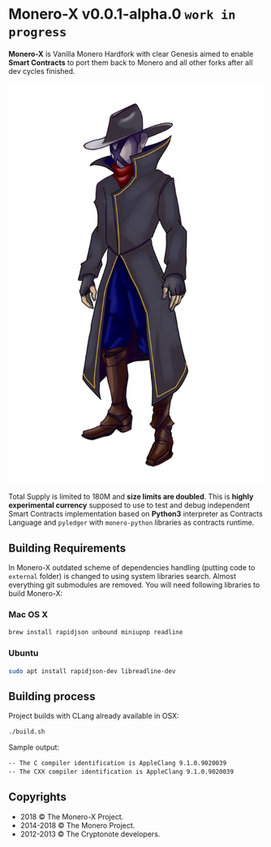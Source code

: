 # Monero-X v0.0.1-alpha.0 `work in progress`

**Monero-X** is Vanilla Monero Hardfork with clear Genesis aimed to enable **Smart Contracts** to port them back to Monero and all other forks after all dev cycles finished.

![mr. X](./mrx.png)

Total Supply is limited to 180M and **size limits are doubled**. This is **highly experimental currency** supposed to use to test and debug independent Smart Contracts implementation based on **Python3** interpreter as Contracts Language and `pyledger` with `monero-python` libraries as contracts runtime.

## Building Requirements

In Monero-X outdated scheme of dependencies handling (putting code to `external` folder) is changed to using system
libraries search. Almost everything git submodules are removed. You will need following libraries to build Monero-X:

### Mac OS X

```bash
brew install rapidjson unbound miniupnp readline
```

### Ubuntu

```bash
sudo apt install rapidjson-dev libreadline-dev
```

## Building process

Project builds with CLang already available in OSX:

```bash
./build.sh
```

Sample output:

```bash
-- The C compiler identification is AppleClang 9.1.0.9020039
-- The CXX compiler identification is AppleClang 9.1.0.9020039
```

## Copyrights

- 2018 &copy; The Monero-X Project.
- 2014-2018 &copy; The Monero Project.   
- 2012-2013 &copy; The Cryptonote developers.
